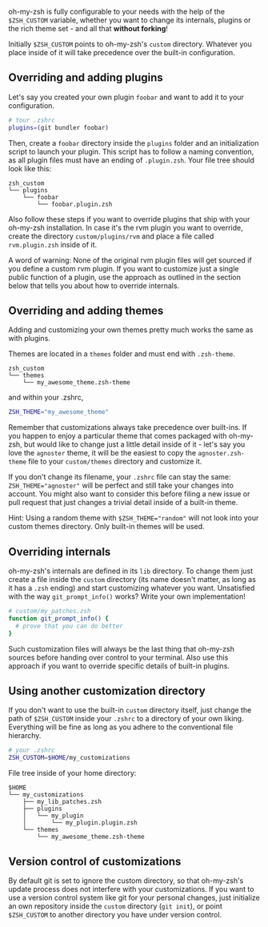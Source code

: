 oh-my-zsh is fully configurable to your needs with the help of the `$ZSH_CUSTOM` variable, whether you want to change its internals, plugins or the rich theme set - and all that **without forking**!

Initially `$ZSH_CUSTOM` points to oh-my-zsh's `custom` directory. Whatever you place inside of it will take precedence over the built-in configuration.

## Overriding and adding plugins

Let's say you created your own plugin `foobar` and want to add it to your configuration.

```bash
# Your .zshrc
plugins=(git bundler foobar)
```

Then, create a `foobar` directory inside the `plugins` folder and an initialization script to launch your plugin. This script has to follow a naming convention, as all plugin files must have an ending of `.plugin.zsh`. Your file tree should look like this:


```
zsh_custom
└── plugins
    └── foobar
        └── foobar.plugin.zsh
```

Also follow these steps if you want to override plugins that ship with your oh-my-zsh installation. In case it's the rvm plugin you want to override, create the directory `custom/plugins/rvm` and place a file called `rvm.plugin.zsh` inside of it.

A word of warning: None of the original rvm plugin files will get sourced if you define a custom rvm plugin. If you want to customize just a single public function of a plugin, use the approach as outlined in the section below that tells you about how to override internals.

## Overriding and adding themes

Adding and customizing your own themes pretty much works the same as with plugins.

Themes are located in a `themes` folder and must end with `.zsh-theme`.

```
zsh_custom
└── themes
    └── my_awesome_theme.zsh-theme
```

and within your .zshrc,

```bash
ZSH_THEME="my_awesome_theme"
```

Remember that customizations always take precedence over built-ins. If you happen to enjoy a particular theme that comes packaged with oh-my-zsh, but would like to change just a little detail inside of it - let's say you love the `agnoster` theme, it will be the easiest to copy the `agnoster.zsh-theme` file to your `custom/themes` directory and customize it.

If you don't change its filename, your `.zshrc` file can stay the same: `ZSH_THEME="agnoster"` will be perfect and still take your changes into account. You might also want to consider this before filing a new issue or pull request that just changes a trivial detail inside of a built-in theme.

Hint: Using a random theme with `$ZSH_THEME="random"` will not look into your custom themes directory. Only built-in themes will be used.

## Overriding internals

oh-my-zsh's internals are defined in its `lib` directory. To change them just create a file inside the `custom` directory (its name doesn't matter, as long as it has a `.zsh` ending) and start customizing whatever you want. Unsatisfied with the way `git_prompt_info()` works? Write your own implementation!

```bash
# custom/my_patches.zsh
function git_prompt_info() {
  # prove that you can do better
}
```

Such customization files will always be the last thing that oh-my-zsh sources before handing over control to your terminal. Also use this approach if you want to override specific details of built-in plugins.


## Using another customization directory

If you don't want to use the built-in `custom` directory itself, just change the path of `$ZSH_CUSTOM` inside your `.zshrc` to a directory of your own liking. Everything will be fine as long as you adhere to the conventional file hierarchy.

```bash
# your .zshrc
ZSH_CUSTOM=$HOME/my_customizations
```

File tree inside of your home directory:

```
$HOME
└── my_customizations
    ├── my_lib_patches.zsh
    ├── plugins
    │   └── my_plugin
    │       └── my_plugin.plugin.zsh
    └── themes
        └── my_awesome_theme.zsh-theme
```

## Version control of customizations

By default git is set to ignore the custom directory, so that oh-my-zsh's update process does not interfere with your customizations. If you want to use a version control system like git for your personal changes, just initialize an own repository inside the `custom` directory (`git init`), or point `$ZSH_CUSTOM` to another directory you have under version control.
